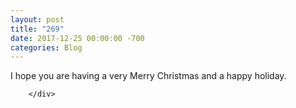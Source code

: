 ```yaml
---
layout: post
title: "269"
date: 2017-12-25 00:00:00 -700
categories: Blog
---
```


<div class="blog-content">
				<div class="paragraph">I hope you are having a very Merry Christmas and a happy holiday.<br></div>

		</div>
        